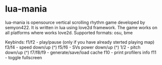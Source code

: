 # lua-mania

lua-mania is opensource vertical scrolling rhythm game developed by semyon422.
It is written in lua using love2d framework.
The game works on all platforms where works love2d.
Supported formats: osu, bme

Keybinds:
f1/f2 - play/pause (only if you have already sterted playing map)
f3/f4 - speed down/up (^)
f5/f6 - SVs power down/up (^)
1/2 - pitch down/up (^)
f7/f8/f9 - generate/save/load cache
f10 - print profilers info
f11 - toggle fullscreen